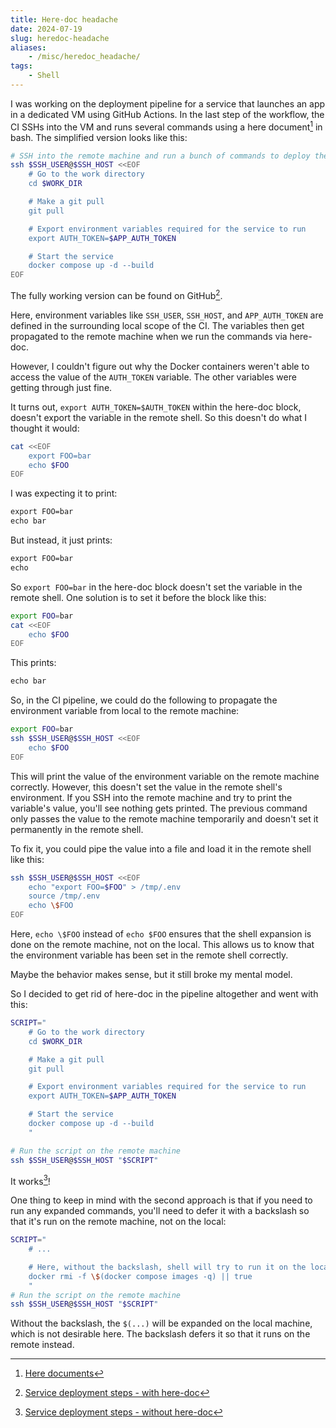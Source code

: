 ```yaml
---
title: Here-doc headache
date: 2024-07-19
slug: heredoc-headache
aliases:
    - /misc/heredoc_headache/
tags:
    - Shell
---
```


I was working on the deployment pipeline for a service that launches an app in a dedicated
VM using GitHub Actions. In the last step of the workflow, the CI SSHs into the VM and runs
several commands using a here document[^1] in bash. The simplified version looks like this:

```sh
# SSH into the remote machine and run a bunch of commands to deploy the service
ssh $SSH_USER@$SSH_HOST <<EOF
    # Go to the work directory
    cd $WORK_DIR

    # Make a git pull
    git pull

    # Export environment variables required for the service to run
    export AUTH_TOKEN=$APP_AUTH_TOKEN

    # Start the service
    docker compose up -d --build
EOF
```

The fully working version can be found on GitHub[^2].

Here, environment variables like `SSH_USER`, `SSH_HOST`, and `APP_AUTH_TOKEN` are defined in
the surrounding local scope of the CI. The variables then get propagated to the remote
machine when we run the commands via here-doc.

However, I couldn't figure out why the Docker containers weren't able to access the value of
the `AUTH_TOKEN` variable. The other variables were getting through just fine.

It turns out, `export AUTH_TOKEN=$AUTH_TOKEN` within the here-doc block, doesn't export the
variable in the remote shell. So this doesn't do what I thought it would:

```sh
cat <<EOF
    export FOO=bar
    echo $FOO
EOF
```

I was expecting it to print:

```txt
export FOO=bar
echo bar
```

But instead, it just prints:

```txt
export FOO=bar
echo
```

So `export FOO=bar` in the here-doc block doesn't set the variable in the remote shell. One
solution is to set it before the block like this:

```sh
export FOO=bar
cat <<EOF
    echo $FOO
EOF
```

This prints:

```txt
echo bar
```

So, in the CI pipeline, we could do the following to propagate the environment variable from
local to the remote machine:

```sh
export FOO=bar
ssh $SSH_USER@$SSH_HOST <<EOF
    echo $FOO
EOF
```

This will print the value of the environment variable on the remote machine correctly.
However, this doesn't set the value in the remote shell's environment. If you SSH into the
remote machine and try to print the variable's value, you'll see nothing gets printed. The
previous command only passes the value to the remote machine temporarily and doesn't set it
permanently in the remote shell.

To fix it, you could pipe the value into a file and load it in the remote shell like this:

```sh
ssh $SSH_USER@$SSH_HOST <<EOF
    echo "export FOO=$FOO" > /tmp/.env
    source /tmp/.env
    echo \$FOO
EOF
```

Here, `echo \$FOO` instead of `echo $FOO` ensures that the shell expansion is done on the
remote machine, not on the local. This allows us to know that the environment variable has
been set in the remote shell correctly.

Maybe the behavior makes sense, but it still broke my mental model.

So I decided to get rid of here-doc in the pipeline altogether and went with this:

```sh
SCRIPT="
    # Go to the work directory
    cd $WORK_DIR

    # Make a git pull
    git pull

    # Export environment variables required for the service to run
    export AUTH_TOKEN=$APP_AUTH_TOKEN

    # Start the service
    docker compose up -d --build
    "

# Run the script on the remote machine
ssh $SSH_USER@$SSH_HOST "$SCRIPT"
```

It works[^3]!

One thing to keep in mind with the second approach is that if you need to run any expanded
commands, you'll need to defer it with a backslash so that it's run on the remote machine,
not on the local:

```sh
SCRIPT="
    # ...

    # Here, without the backslash, shell will try to run it on the local machine
    docker rmi -f \$(docker compose images -q) || true
    "
# Run the script on the remote machine
ssh $SSH_USER@$SSH_HOST "$SCRIPT"
```

Without the backslash, the `$(...)` will be expanded on the local machine, which is not
desirable here. The backslash defers it so that it runs on the remote instead.

[^1]: [Here documents](https://tldp.org/LDP/abs/html/here-docs.html)

[^2]:
    [Service deployment steps - with here-doc](https://github.com/rednafi/serve-init/blob/7232c55c9aa3a6c34c5da6aeb9d14afc88d9aa0e/.github/workflows/ci.yml#L86-L115)

[^3]:
    [Service deployment steps - without here-doc](https://github.com/rednafi/serve-init/blob/54b9b0fc94030eb4b9749fd4a5823a8867545f6a/.github/workflows/ci.yml#L86-L113)

